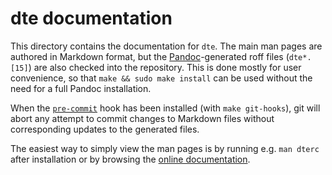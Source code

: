 dte documentation
=================

This directory contains the documentation for `dte`. The main man pages
are authored in Markdown format, but the [Pandoc]-generated roff files
(`dte*.[15]`) are also checked into the repository. This is done mostly
for user convenience, so that `make && sudo make install` can be used
without the need for a full Pandoc installation.

When the [`pre-commit`] hook has been installed (with `make git-hooks`),
git will abort any attempt to commit changes to Markdown files without
corresponding updates to the generated files.

The easiest way to simply view the man pages is by running e.g. `man dterc`
after installation or by browsing the [online documentation].


[Pandoc]: https://pandoc.org/
[`pre-commit`]: ../tools/git-hooks/pre-commit
[online documentation]: https://craigbarnes.gitlab.io/dte/
